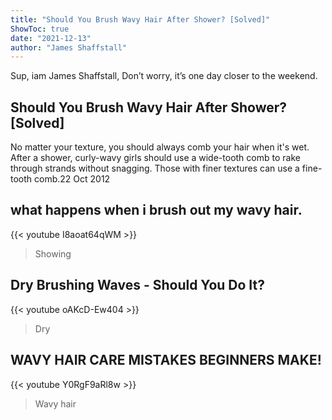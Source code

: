 ```yaml
---
title: "Should You Brush Wavy Hair After Shower? [Solved]"
ShowToc: true 
date: "2021-12-13"
author: "James Shaffstall" 
---
```


Sup, iam James Shaffstall, Don’t worry, it’s one day closer to the weekend.
## Should You Brush Wavy Hair After Shower? [Solved]
No matter your texture, you should always comb your hair when it's wet. After a shower, curly-wavy girls should use a wide-tooth comb to rake through strands without snagging. Those with finer textures can use a fine-tooth comb.22 Oct 2012

## what happens when i brush out my wavy hair.
{{< youtube I8aoat64qWM >}}
>Showing 

## Dry Brushing Waves - Should You Do It?
{{< youtube oAKcD-Ew404 >}}
>Dry 

## WAVY HAIR CARE MISTAKES BEGINNERS MAKE!
{{< youtube Y0RgF9aRl8w >}}
>Wavy hair

